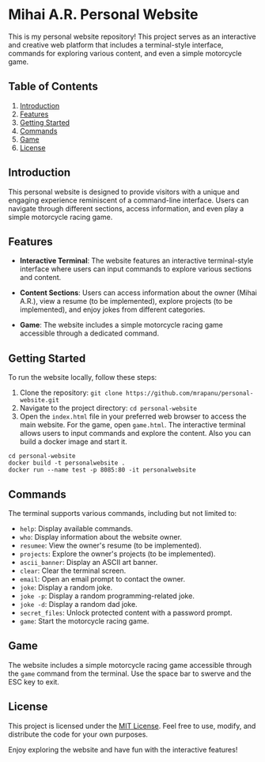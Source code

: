 # Mihai A.R. Personal Website

This is my personal website repository! This project serves as an interactive and creative web platform that includes a terminal-style interface, commands for exploring various content, and even a simple motorcycle game.

## Table of Contents
1. [Introduction](#introduction)
2. [Features](#features)
3. [Getting Started](#getting-started)
4. [Commands](#commands)
5. [Game](#game)
6. [License](#license)

## Introduction

This personal website is designed to provide visitors with a unique and engaging experience reminiscent of a command-line interface. Users can navigate through different sections, access information, and even play a simple motorcycle racing game.

## Features

- **Interactive Terminal**: The website features an interactive terminal-style interface where users can input commands to explore various sections and content.

- **Content Sections**: Users can access information about the owner (Mihai A.R.), view a resume (to be implemented), explore projects (to be implemented), and enjoy jokes from different categories.

- **Game**: The website includes a simple motorcycle racing game accessible through a dedicated command.

## Getting Started

To run the website locally, follow these steps:

1. Clone the repository: `git clone https://github.com/mrapanu/personal-website.git`
2. Navigate to the project directory: `cd personal-website`
3. Open the `index.html` file in your preferred web browser to access the main website. For the game, open `game.html`. The interactive terminal allows users to input commands and explore the content.
Also you can build a docker image and start it.
```
cd personal-website
docker build -t personalwebsite .
docker run --name test -p 8085:80 -it personalwebsite
```

## Commands

The terminal supports various commands, including but not limited to:

- `help`: Display available commands.
- `who`: Display information about the website owner.
- `resumee`: View the owner's resume (to be implemented).
- `projects`: Explore the owner's projects (to be implemented).
- `ascii_banner`: Display an ASCII art banner.
- `clear`: Clear the terminal screen.
- `email`: Open an email prompt to contact the owner.
- `joke`: Display a random joke.
- `joke -p`: Display a random programming-related joke.
- `joke -d`: Display a random dad joke.
- `secret_files`: Unlock protected content with a password prompt.
- `game`: Start the motorcycle racing game.

## Game

The website includes a simple motorcycle racing game accessible through the `game` command from the terminal. Use the space bar to swerve and the ESC key to exit.

## License

This project is licensed under the [MIT License](LICENSE). Feel free to use, modify, and distribute the code for your own purposes.

Enjoy exploring the website and have fun with the interactive features!

